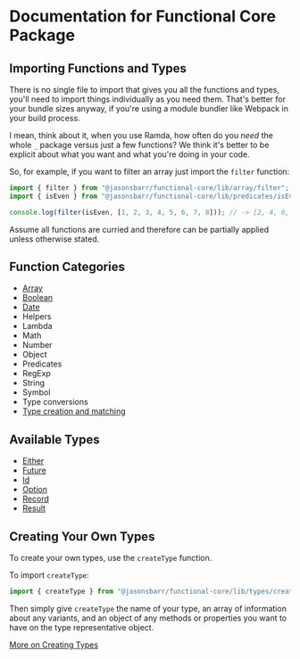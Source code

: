 # Documentation for Functional Core Package

## Importing Functions and Types

There is no single file to import that gives you all the functions and types, you'll need to import things individually as you need them. That's better for your bundle sizes anyway, if you're using a module bundler like Webpack in your build process.

I mean, think about it, when you use Ramda, how often do you _need_ the whole `_` package versus just a few functions? We think it's better to be explicit about what you want and what you're doing in your code.

So, for example, if you want to filter an array just import the `filter` function:

```js
import { filter } from "@jasonsbarr/functional-core/lib/array/filter";
import { isEven } from "@jasonsbarr/functional-core/lib/predicates/isEven";

console.log(filter(isEven, [1, 2, 3, 4, 5, 6, 7, 8])); // -> [2, 4, 6, 8]
```

Assume all functions are curried and therefore can be partially applied unless otherwise stated.

## Function Categories

- [Array](./Array.md)
- [Boolean](./Boolean.md)
- [Date](./Date.md)
- Helpers
- Lambda
- Math
- Number
- Object
- Predicates
- RegExp
- String
- Symbol
- Type conversions
- [Type creation and matching](./CreatingTypes.md)

## Available Types

- [Either](./Either.md)
- [Future](./Future.md)
- [Id](./Id.md)
- [Option](./Option.md)
- [Record](./Record.md)
- [Result](./Result.md)

## Creating Your Own Types

To create your own types, use the `createType` function.

To import `createType`:

```js
import { createType } from "@jasonsbarr/functional-core/lib/types/createType";
```

Then simply give `createType` the name of your type, an array of information about any variants, and an object of any methods or properties you want to have on the type representative object.

[More on Creating Types](./CreatingTypes.md)
